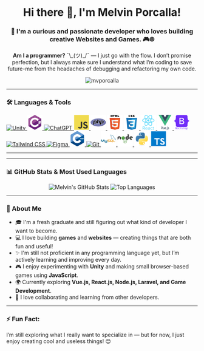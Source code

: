 <h1 align="center">Hi there 👋, I'm Melvin Porcalla!</h1>

<h3 align="center">🌱 I'm a curious and passionate developer who loves building creative Websites and Games. 🎮🌐</h3>
<p align="center"> 
  <strong> Am I a programmer? </strong> ¯\_(ツ)_/¯ — I just go with the flow. 
  I don’t promise perfection, but I always make sure I understand what I’m coding to save future-me from the headaches of debugging and refactoring my own code.
</p>


<p align="center">
  <img src="https://komarev.com/ghpvc/?username=mvporcalla&label=Profile%20views&color=0e75b6&style=flat" alt="mvporcalla" />
</p>

---

### 🛠️ Languages & Tools
<p align="left">
  <a href="https://unity.com/" target="_blank" rel="noreferrer">
    <img src="https://www.vectorlogo.zone/logos/unity3d/unity3d-icon.svg" alt="Unity" width="40" height="40"/>
  </a>
  <a href="https://www.w3schools.com/cs/" target="_blank" rel="noreferrer">
    <img src="https://raw.githubusercontent.com/devicons/devicon/master/icons/csharp/csharp-original.svg" alt="C#" width="40" height="40"/>
  </a>
  <a href="https://uxwing.com/chatgpt-icon/" target="_blank" rel="noreferrer">
    <img src="https://uxwing.com/wp-content/themes/uxwing/download/brands-and-social-media/chatgpt-icon.svg" alt="ChatGPT" width="40" height="40"/>
  </a>
  <a href="https://developer.mozilla.org/en-US/docs/Web/JavaScript" target="_blank" rel="noreferrer">
    <img src="https://raw.githubusercontent.com/devicons/devicon/master/icons/javascript/javascript-original.svg" alt="JavaScript" width="40" height="40"/>
  </a>
  <a href="https://www.php.net/" target="_blank" rel="noreferrer">
    <img src="https://raw.githubusercontent.com/devicons/devicon/master/icons/php/php-original.svg" alt="PHP" width="40" height="40"/>
  </a>
  <a href="https://www.w3.org/html/" target="_blank" rel="noreferrer">
    <img src="https://raw.githubusercontent.com/devicons/devicon/master/icons/html5/html5-original-wordmark.svg" alt="HTML5" width="40" height="40"/>
  </a>
  <a href="https://www.w3schools.com/css/" target="_blank" rel="noreferrer">
    <img src="https://raw.githubusercontent.com/devicons/devicon/master/icons/css3/css3-original-wordmark.svg" alt="CSS3" width="40" height="40"/>
  </a>
  <a href="https://reactjs.org/" target="_blank" rel="noreferrer">
    <img src="https://raw.githubusercontent.com/devicons/devicon/master/icons/react/react-original-wordmark.svg" alt="React" width="40" height="40"/>
  </a>
  <a href="https://vuejs.org/" target="_blank" rel="noreferrer">
    <img src="https://raw.githubusercontent.com/devicons/devicon/master/icons/vuejs/vuejs-original-wordmark.svg" alt="Vue.js" width="40" height="40"/>
  </a>
  <a href="https://getbootstrap.com" target="_blank" rel="noreferrer">
    <img src="https://raw.githubusercontent.com/devicons/devicon/master/icons/bootstrap/bootstrap-plain-wordmark.svg" alt="Bootstrap" width="40" height="40"/>
  </a>
  <a href="https://tailwindcss.com/" target="_blank" rel="noreferrer">
    <img src="https://www.vectorlogo.zone/logos/tailwindcss/tailwindcss-icon.svg" alt="Tailwind CSS" width="40" height="40"/>
  </a>
  <a href="https://www.figma.com/" target="_blank" rel="noreferrer">
    <img src="https://www.vectorlogo.zone/logos/figma/figma-icon.svg" alt="Figma" width="40" height="40"/>
  </a>
  <a href="https://www.w3schools.com/cpp/" target="_blank" rel="noreferrer">
    <img src="https://raw.githubusercontent.com/devicons/devicon/master/icons/cplusplus/cplusplus-original.svg" alt="C++" width="40" height="40"/>
  </a>
  <a href="https://git-scm.com/" target="_blank" rel="noreferrer">
    <img src="https://www.vectorlogo.zone/logos/git-scm/git-scm-icon.svg" alt="Git" width="40" height="40"/>
  </a>
  <a href="https://www.mysql.com/" target="_blank" rel="noreferrer">
    <img src="https://raw.githubusercontent.com/devicons/devicon/master/icons/mysql/mysql-original-wordmark.svg" alt="MySQL" width="40" height="40"/>
  </a>
  <a href="https://nodejs.org" target="_blank" rel="noreferrer">
    <img src="https://raw.githubusercontent.com/devicons/devicon/master/icons/nodejs/nodejs-original-wordmark.svg" alt="Node.js" width="40" height="40"/>
  </a>
  <a href="https://www.python.org" target="_blank" rel="noreferrer">
    <img src="https://raw.githubusercontent.com/devicons/devicon/master/icons/python/python-original.svg" alt="Python" width="40" height="40"/>
  </a>
  <a href="https://www.typescriptlang.org/" target="_blank" rel="noreferrer">
    <img src="https://raw.githubusercontent.com/devicons/devicon/master/icons/typescript/typescript-original.svg" alt="TypeScript" width="40" height="40"/>
  </a>
</p>

---

---

### 📊 GitHub Stats & Most Used Languages

<p align="center">
  <img src="https://github-readme-stats.vercel.app/api?username=mvporcalla&show_icons=true&theme=tokyonight" alt="Melvin's GitHub Stats" width="420"/>
  <img src="https://github-readme-stats.vercel.app/api/top-langs/?username=mvporcalla&layout=compact&theme=tokyonight" alt="Top Languages" width="320"/>
</p>

---


### 👋 About Me
- 🎓 I'm a fresh graduate and still figuring out what kind of developer I want to become.
- 💻 I love building **games** and **websites** — creating things that are both fun and useful!
- ✨ I'm still not proficient in any programming language yet, but I’m actively learning and improving every day.
- 🎮 I enjoy experimenting with **Unity** and making small browser-based games using **JavaScript**.
- 🌍 Currently exploring **Vue.js, React.js, Node.js, Laravel, and Game Development**.
- 🤝 I love collaborating and learning from other developers.

---

### ⚡ Fun Fact:
I’m still exploring what I really want to specialize in — but for now, I just enjoy creating cool and useless things! 😊
